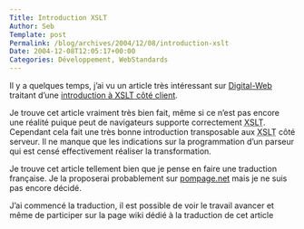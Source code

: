 ```yaml
--- 
Title: Introduction XSLT
Author: Seb
Template: post
Permalink: /blog/archives/2004/12/08/introduction-xslt
Date: 2004-12-08T12:05:17+00:00
Categories: Développement, WebStandards
--- 
```


Il y a quelques temps, j&rsquo;ai vu un article très intéressant sur <a href="http://www.digital-web.com" hreflang="en">Digital-Web</a> traitant d&rsquo;une <a href="http://www.digital-web.com/articles/client_side_xslt" hreflang="en">introduction à <acronym title="eXtensible Stylesheet Language Transformation">XSLT</acronym> côté client</a>.

<!--more-->

Je trouve cet article vraiment très bien fait, même si ce n&rsquo;est pas encore une réalité puique peut de navigateurs supporte correctement <acronym title="eXtensible Stylesheet Language Transformation">XSLT</acronym>. Cependant cela fait une très bonne introduction transposable aux <acronym title="eXtensible Stylesheet Language Transformation">XSLT</acronym> côté serveur. Il ne manque que les indications sur la programmation d&rsquo;un parseur qui est censé effectivement réaliser la transformation.

Je trouve cet article tellement bien que je pense en faire une traduction française. Je la proposerai probablement sur <a href="http://www.pompage.net" hreflang="fr">pompage.net</a> mais je ne suis pas encore décidé.

J&rsquo;ai commencé la traduction, il est possible de voir le travail avancer et même de participer sur la page wiki dédié à la traduction de cet article